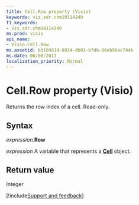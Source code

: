 ```yaml
---
title: Cell.Row property (Visio)
keywords: vis_sdr.chm10114240
f1_keywords:
- vis_sdr.chm10114240
ms.prod: visio
api_name:
- Visio.Cell.Row
ms.assetid: b31b981d-8034-db03-b7db-06eb98ac744b
ms.date: 06/08/2017
localization_priority: Normal
---
```



# Cell.Row property (Visio)

Returns the row index of a cell. Read-only.


## Syntax

_expression_.**Row**

_expression_ A variable that represents a **[Cell](Visio.Cell.md)** object.


## Return value

Integer

[!include[Support and feedback](~/includes/feedback-boilerplate.md)]